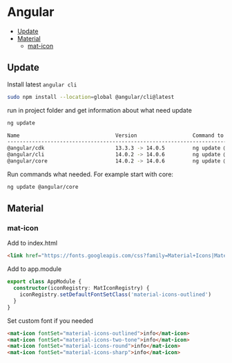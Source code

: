 # Angular

<!-- toc -->

- [Update](#update)
- [Material](#material)
  - [mat-icon](#mat-icon)


<!-- tocstop -->

## Update

Install latest `angular cli`
``` bash
sudo npm install --location=global @angular/cli@latest
```
run in project folder and get information about what need update
``` bash
ng update

Name                               Version                  Command to update
--------------------------------------------------------------------------------
@angular/cdk                       13.3.3 -> 14.0.5         ng update @angular/cdk
@angular/cli                       14.0.2 -> 14.0.6         ng update @angular/cli
@angular/core                      14.0.2 -> 14.0.6         ng update @angular/core
```
Run commands what needed. For example start with core:
```bash
ng update @angular/core
```


## Material

### mat-icon

Add to index.html
```html
<link href="https://fonts.googleapis.com/css?family=Material+Icons|Material+Icons+Outlined|Material+Icons+Two+Tone|Material+Icons+Round|Material+Icons+Sharp" rel="stylesheet">
```

Add to app.module

```typescript
export class AppModule {
  constructor(iconRegistry: MatIconRegistry) {
    iconRegistry.setDefaultFontSetClass('material-icons-outlined')
  }
}
```

Set custom font if you needed

```html
<mat-icon fontSet="material-icons-outlined">info</mat-icon>
<mat-icon fontSet="material-icons-two-tone">info</mat-icon>
<mat-icon fontSet="material-icons-round">info</mat-icon>
<mat-icon fontSet="material-icons-sharp">info</mat-icon>
```
